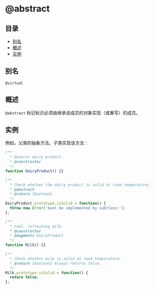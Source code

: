 # @abstract

## 目录

- [别名](#别名)
- [概述](#概述)
- [实例](#实例)

## 别名

`@virtual`

## 概述

`@abstract` 标记标识必须由继承该成员的对象实现（或重写）的成员。

## 实例

例如，父类的抽象方法，子类实现该方法：

```javascript
/**
  * Generic dairy product.
  * @constructor
  */
function DairyProduct() {}

/**
  * Check whether the dairy product is solid at room temperature.
  * @abstract
  * @return {boolean}
  */
DairyProduct.prototype.isSolid = function() {
  throw new Error('must be implemented by subclass!');
};

/**
  * Cool, refreshing milk.
  * @constructor
  * @augments DairyProduct
  */
function Milk() {}

/**
  * Check whether milk is solid at room temperature.
  * @return {boolean} Always returns false.
  */
Milk.prototype.isSolid = function() {
  return false;
};
```
